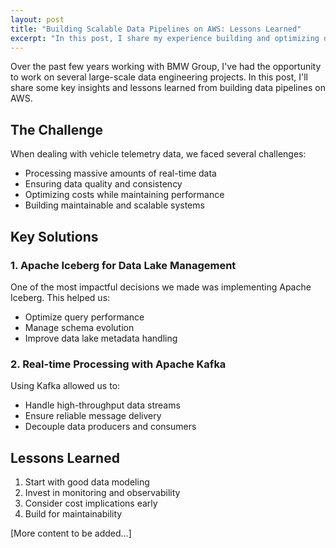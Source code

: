 ```yaml
---
layout: post
title: "Building Scalable Data Pipelines on AWS: Lessons Learned"
excerpt: "In this post, I share my experience building and optimizing data pipelines on AWS, including best practices for performance, cost optimization, and maintainability."
---
```


Over the past few years working with BMW Group, I've had the opportunity to work on several large-scale data engineering projects. In this post, I'll share some key insights and lessons learned from building data pipelines on AWS.

## The Challenge

When dealing with vehicle telemetry data, we faced several challenges:
- Processing massive amounts of real-time data
- Ensuring data quality and consistency
- Optimizing costs while maintaining performance
- Building maintainable and scalable systems

## Key Solutions

### 1. Apache Iceberg for Data Lake Management

One of the most impactful decisions we made was implementing Apache Iceberg. This helped us:
- Optimize query performance
- Manage schema evolution
- Improve data lake metadata handling

### 2. Real-time Processing with Apache Kafka

Using Kafka allowed us to:
- Handle high-throughput data streams
- Ensure reliable message delivery
- Decouple data producers and consumers

## Lessons Learned

1. Start with good data modeling
2. Invest in monitoring and observability
3. Consider cost implications early
4. Build for maintainability

[More content to be added...]